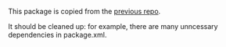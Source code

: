 This package is copied from the [previous repo](https://github.com/ajprabhu09/passively-controlled-rover/tree/master/zoe_motor_hardware). 

It should be cleaned up: for example, there are many unncessary dependencies in package.xml.